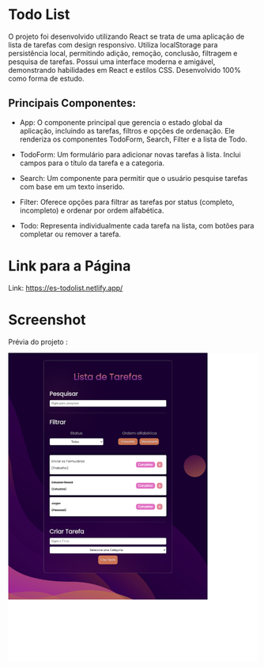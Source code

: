 # Todo List
O projeto foi desenvolvido utilizando React se trata de uma aplicação de lista de tarefas com design responsivo. Utiliza localStorage para persistência local, permitindo adição, remoção, conclusão, filtragem e pesquisa de tarefas. Possui uma interface moderna e amigável, demonstrando habilidades em React e estilos CSS. Desenvolvido 100% como forma de estudo.

## Principais Componentes:

* App: O componente principal que gerencia o estado global da aplicação, incluindo as tarefas, filtros e opções de ordenação. Ele renderiza os componentes TodoForm, Search, Filter e a lista de Todo.

* TodoForm: Um formulário para adicionar novas tarefas à lista. Inclui campos para o título da tarefa e a categoria.

* Search: Um componente para permitir que o usuário pesquise tarefas com base em um texto inserido.

* Filter: Oferece opções para filtrar as tarefas por status (completo, incompleto) e ordenar por ordem alfabética.

* Todo: Representa individualmente cada tarefa na lista, com botões para completar ou remover a tarefa.


# Link para a Página

Link: https://es-todolist.netlify.app/

# Screenshot
Prévia do projeto :

![screenshot](Screenshot.png)
